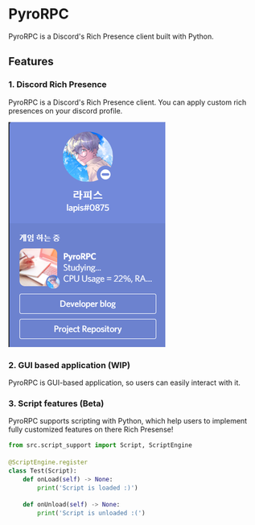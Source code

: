 # PyroRPC
PyroRPC is a Discord's Rich Presence client built with Python.

## Features
### 1. Discord Rich Presence
PyroRPC is a Discord's Rich Presence client. 
You can apply custom rich presences on your discord profile.

![example](resources/previews/rich_presence.png)
### 2. GUI based application (WIP)
PyroRPC is GUI-based application, so users can easily interact with it.

### 3. Script features (Beta)
PyroRPC supports scripting with Python, which help users to implement fully customized features on there Rich Presense!

```python
from src.script_support import Script, ScriptEngine

@ScriptEngine.register
class Test(Script):
    def onLoad(self) -> None:
        print('Script is loaded :)')

    def onUnload(self) -> None:
        print('Script is unloaded :(')
```

